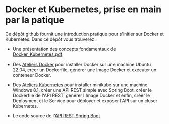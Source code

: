 # Docker et Kubernetes, prise en main par la patique
Ce dépôt github fournit une introduction pratique pour s'initier sur Docker et Kubernetes. Dans ce dépôt vous trouverez :
- Une présentation des concepts fondamentaux de [Docker_Kubernetes.pdf](https://github.com/user-attachments/files/20084612/Docker_Kubernetes.pdf)

- Des [Ateliers Docker](https://github.com/Cloud-Elit/Docker_Kubernetes/blob/main/Ateliers_Docker.md) pour installer Docker sur une machine Ubuntu 22.04, créer un Dockerfile, générer une Image Docker et exécuter un conteneur Docker. 
- Des [Ateliers Kubernetes](https://github.com/Cloud-Elit/Docker_Kubernetes/blob/main/Ateliers_K8s.md) pour installer minikube sur une machine Windows 8.1, créer une API REST simple avec Spring Boot, créer le Dockerfile de l'API REST, générer l'Image Docker et enfin, créer le Deployment et le Service pour déployer et exposer l'API sur un cluser Kubernetes.
- Le code source de l'[API REST Spring Boot](https://github.com/Cloud-Elit/Docker_Kubernetes/tree/main/rest-api-spring-boot-k8s)
